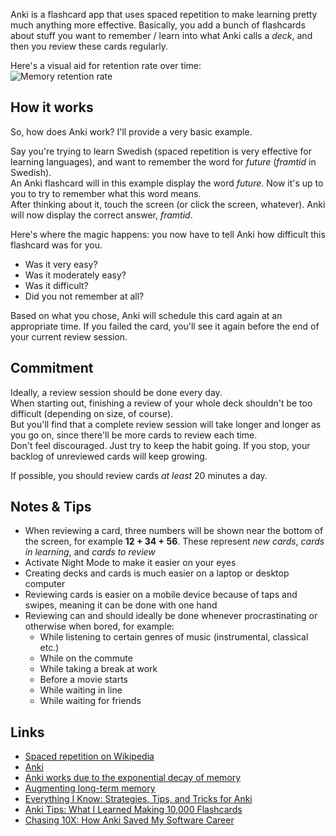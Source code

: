 Anki is a flashcard app that uses spaced repetition to make learning pretty much anything more effective.
Basically, you add a bunch of flashcards about stuff you want to remember / learn into what Anki calls a *deck*, and then you review these cards regularly.

Here's a visual aid for retention rate over time:  
![Memory retention rate](https://cdn.buttercms.com/PQi7hTmXRcue4txkNTRp)

## How it works
So, how does Anki work? I'll provide a very basic example.

Say you're trying to learn Swedish (spaced repetition is very effective for learning languages), and want to remember the word for *future* (*framtid* in Swedish).  
An Anki flashcard will in this example display the word *future*. Now it's up to you to try to remember what this word means.  
After thinking about it, touch the screen (or click the screen, whatever). Anki will now display the correct answer, *framtid*.

Here's where the magic happens: you now have to tell Anki how difficult this flashcard was for you.
- Was it very easy?
- Was it moderately easy?
- Was it difficult?
- Did you not remember at all?  

Based on what you chose, Anki will schedule this card again at an appropriate time. If you failed the card, you'll see it again before the end of your current review session.  

## Commitment
Ideally, a review session should be done every day.  
When starting out, finishing a review of your whole deck shouldn't be too difficult (depending on size, of course).  
But you'll find that a complete review session will take longer and longer as you go on, since there'll be more cards to review each time.  
Don't feel discouraged. Just try to keep the habit going. If you stop, your backlog of unreviewed cards will keep growing.

If possible, you should review cards *at least* 20 minutes a day.

## Notes & Tips
- When reviewing a card, three numbers will be shown near the bottom of the screen, for example **12 + 34 + 56**. These represent *new cards*, *cards in learning*, and *cards to review*
- Activate Night Mode to make it easier on your eyes
- Creating decks and cards is much easier on a laptop or desktop computer
- Reviewing cards is easier on a mobile device because of taps and swipes, meaning it can be done with one hand
- Reviewing can and should ideally be done whenever procrastinating or otherwise when bored, for example:
    - While listening to certain genres of music (instrumental, classical etc.)
    - While on the commute
    - While taking a break at work
    - Before a movie starts
    - While waiting in line
    - While waiting for friends


## Links
- [Spaced repetition on Wikipedia](https://en.wikipedia.org/wiki/Spaced_repetition)
- [Anki](https://apps.ankiweb.net/)
- [Anki works due to the exponential decay of memory](https://www.reddit.com/r/Anki/comments/75bzzc/anki_overwhelms_me/)
- [Augmenting long-term memory](http://augmentingcognition.com/ltm.html)
- [Everything I Know: Strategies, Tips, and Tricks for Anki](https://senrigan.io/blog/everything-i-know-strategies-tips-and-tricks-for-spaced-repetition-anki/)
- [Anki Tips: What I Learned Making 10,000 Flashcards](https://rs.io/anki-tips/)
- [Chasing 10X: How Anki Saved My Software Career](https://senrigan.io/blog/chasing-10x-leveraging-a-poor-memory-in-software-engineering/)